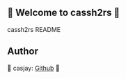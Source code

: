 ## 👋 Welcome to cassh2rs 🚀  

cassh2rs README  
  
  
## Author  

🤖 casjay: [Github](https://github.com/casjay) 🤖  

